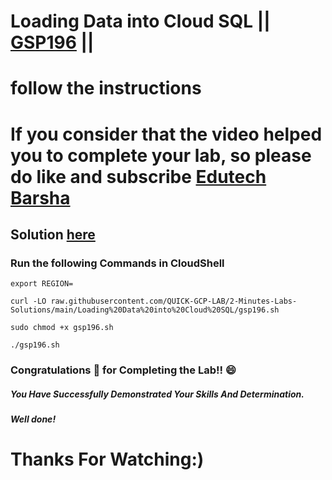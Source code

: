 # Loading Data into Cloud SQL || [GSP196](https://www.cloudskillsboost.google/focuses/1157?parent=catalog) ||

# follow the instructions

# If you consider that the video helped you to complete your lab, so please do like and subscribe [Edutech Barsha](https://www.youtube.com/@edutechbarsha)

## Solution [here](https://youtu.be/xREEyBh2OeE)

### Run the following Commands in CloudShell
```
export REGION=
```
```
curl -LO raw.githubusercontent.com/QUICK-GCP-LAB/2-Minutes-Labs-Solutions/main/Loading%20Data%20into%20Cloud%20SQL/gsp196.sh

sudo chmod +x gsp196.sh

./gsp196.sh
```

### Congratulations 🎉 for Completing the Lab!! 😄

##### *You Have Successfully Demonstrated Your Skills And Determination.*

#### *Well done!*

# Thanks For Watching:)
